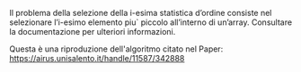 Il problema della selezione della i-esima statistica d’ordine consiste nel selezionare l’i-esimo elemento piu` piccolo all’interno di un’array.
Consultare la documentazione per ulteriori informazioni.

Questa è una riproduzione dell'algoritmo citato nel Paper: https://airus.unisalento.it/handle/11587/342888
